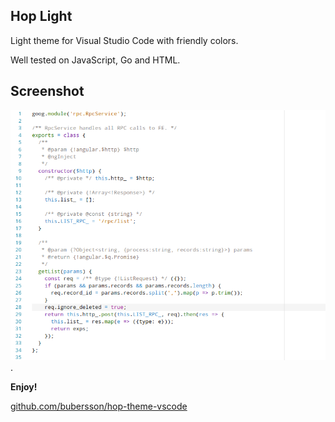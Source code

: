 ## Hop Light
Light theme for Visual Studio Code with friendly colors.

Well tested on JavaScript, Go and HTML.

## Screenshot
![](https://raw.githubusercontent.com/bubersson/hop-theme-vscode/master/hop-light.png).

**Enjoy!**

[github.com/bubersson/hop-theme-vscode](https://github.com/bubersson/hop-theme-vscode)
